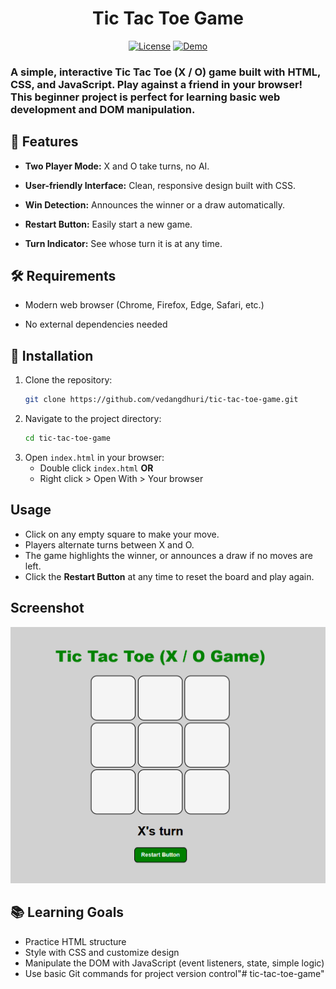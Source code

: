 <h1 align="center">Tic Tac Toe Game</h1>
<div align="center">
   <a href="https://github.com/vedangdhuri/tic-tac-toe-game/blob/main/LICENSE"><img src="https://img.shields.io/badge/License-MIT-blue" alt="License"></a>
   <a href="https://tictactoegamevd.netlify.app/"><img src="https://img.shields.io/badge/View_site-Tic-Tac-Toe_Game-2ea44f?style=for-the-badge" alt="Demo"></a>
</div>
<h3 align="left">A simple, interactive Tic Tac Toe (X / O) game built with HTML, CSS, and JavaScript. Play against a friend in your browser! This beginner project is perfect for learning basic web development and DOM manipulation.</h3>

## 🚩 Features

- **Two Player Mode:** X and O take turns, no AI.

- **User-friendly Interface:** Clean, responsive design built with CSS.

- **Win Detection:** Announces the winner or a draw automatically.

- **Restart Button:** Easily start a new game.

- **Turn Indicator:** See whose turn it is at any time.

## 🛠 Requirements

- Modern web browser (Chrome, Firefox, Edge, Safari, etc.)

- No external dependencies needed

## 🚀 Installation
1. Clone the repository:
   ```bash
   git clone https://github.com/vedangdhuri/tic-tac-toe-game.git
   ```
2. Navigate to the project directory:
   ```bash
   cd tic-tac-toe-game
   ```
3. Open `index.html` in your browser:
    - Double click `index.html` **OR**
    - Right click > Open With > Your browser

## Usage
    
- Click on any empty square to make your move.
- Players alternate turns between X and O.
- The game highlights the winner, or announces a draw if no moves are left.
- Click the **Restart Button** at any time to reset the board and play again.

## Screenshot
![image](https://github.com/vedangdhuri/images/blob/main/game-tic-tac-toe.png?raw=true)

## 📚 Learning Goals
- Practice HTML structure
- Style with CSS and customize design
- Manipulate the DOM with JavaScript (event listeners, state, simple logic)
- Use basic Git commands for project version control"# tic-tac-toe-game"

<!-- Comment 1, comment 2, comment 3, comment 4 -->
